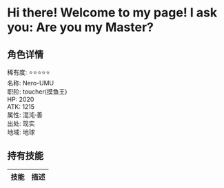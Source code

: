 # Hi there! Welcome to my page! I ask you: Are you my Master?
## 角色详情     
稀有度: :star::star::star::star::star:     
名称: Nero-UMU     
职阶: toucher(摸鱼王)     
HP: 2020     
ATK: 1215     
属性: 混沌·善     
出处: 现实     
地域: 地球     

## 持有技能     
|技能|描述|
|:---:|:---:|

